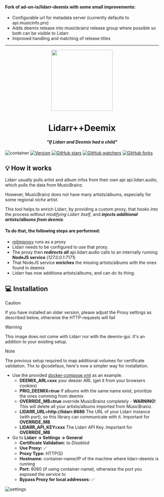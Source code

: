 <h4>Fork of ad-on-is/lidarr-deemix with some small improvements:</h4>

- Configurable url for metadata server (currently defaults to api.musicinfo.pro)
- Adds deemix release into musicbrainz release group where possible so both can be visible to Lidarr
- Improved handling and matching of release titles

---
<div align="center">
<img src="./images/logo.webp" height="200" /><br />
<h1>Lidarr++Deemix</h1>
<h4 style="font-style: italic">"If Lidarr and Deemix had a child"</h4>
</div>

![container](https://github.com/ad-on-is/lidarr-deemix/actions/workflows/container.yml/badge.svg?branch=)
[![Version](https://img.shields.io/github/tag/ad-on-is/lidarr-deemix.svg?style=flat?branch=)]()
[![GitHub stars](https://img.shields.io/github/stars/ad-on-is/lidarr-deemix.svg?style=social&label=Star)]()
[![GitHub watchers](https://img.shields.io/github/watchers/ad-on-is/lidarr-deemix.svg?style=social&label=Watch)]()
[![GitHub forks](https://img.shields.io/github/forks/ad-on-is/lidarr-deemix.svg?style=social&label=Fork)]()

## 💡 How it works

Lidarr usually pulls artist and album infos from their own api api.lidarr.audio, which pulls the data from MusicBrainz.

However, MusicBrainz does not have many artists/albums, especially for some regional _niche_ artist.

This tool helps to enrich Lidarr, by providing a custom proxy, that _hooks into_ the process _without modifying Lidarr itself_, and **_injects additional artists/albums from deemix_**.

#### To do that, the following steps are performed:

- [mitmproxy](https://mitmproxy.org/) runs as a proxy
- Lidarr needs to be configured to use that proxy.
- The proxy then **_redirects all_** api.lidarr.audio calls to an internally running **NodeJS service** (_127.0.0.1:7171_)
- That NodeJS service **enriches** the missing artists/albums with the ones found in deemix
- Lidarr has now additiona artists/albums, and can do its thing.

## 💻️ Installation

> [!CAUTION]
> If you have installed an older version, please adjust the Proxy settings as described below, otherwise the HTTP-requests will fail

> [!WARNING]
> This image does not come with Lidarr nor with the deemix-gui. It's an addition to your existing setup.

> [!NOTE]
> The previous setup required to map additional volumes for certificate validation. Thx to @codefaux, here's now a simpler way for installation.

- Use the provided [docker-compose.yml](./docker-compose.yml) as an example.
  - **DEEMIX_ARL=xxx** your deezer ARL (get it from your browsers cookies)
  - **PRIO_DEEMIX=true** If albums with the same name exist, prioritize the ones comming from deemix
  - **OVERRIDE_MB=true** override MusicBrainz completely - **WARNING!** This will delete all your artists/albums imported from MusicBrainz.
  - **LIDARR_URL=http://lidarr:8686** The URL of your Lidarr instance (with port), so this library can communicate with it. Important for **OVERRIDE_MB**
  - **LIDARR_API_KEY=xxx** The Lidarr API Key. Important for **OVERRIDE_MB**
- Go to **Lidarr -> Settings -> General**
  - **Certificate Validation:** to _Disabled_
  - **Use Proxy:** ✅
  - **Proxy Type:** HTTP(S)
  - **Hostname:** container-name/IP of the machine where lidarr-deemix is running
  - **Port:** 8080 (if using container-name), otherwise the port you exposed the service to
  - **Bypass Proxy for local addresses:** ✅

![settings](./images/lidarr-deemix-conf.png)

